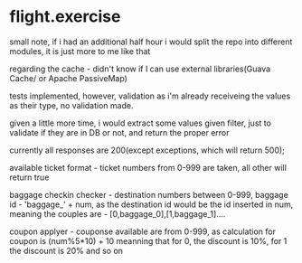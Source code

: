 # flight.exercise

small note, if i had an additional half hour i would split the repo into different modules, it is just more to me like that

regarding the cache - didn't know if I can use external libraries(Guava Cache/ or Apache PassiveMap)

tests implemented, however, validation
as i'm already receiveing the values as their type, no validation made.

given a little more time, i would extract some values given filter, just to validate if they are in DB or not, and return the proper error

currently all responses are 200(except exceptions, which will return 500);


available ticket format - ticket numbers from 0-999 are taken, all other will return true

baggage checkin checker -  destination numbers between 0-999, baggage id - 'baggage_' + num, as the destination id would be the id inserted in num, meaning the couples are - [0,baggage_0],[1,baggage_1]....

coupon applyer - couponse available are from 0-999, as calculation for coupon is (num%5*10) + 10
meanning that for 0, the discount is 10%, for 1 the discount is 20% and so on


